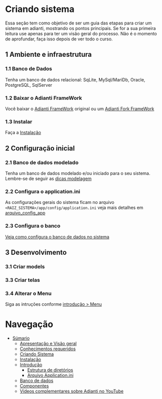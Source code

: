 # Criando sistema

Essa seção tem como objetivo de ser um guia das etapas para criar um sistema em adianti, mostrando os pontos principais. Se for a sua primeira leitura use apenas para ter um visão geral do processo. Não é o momento de aprofundar, faça isso depois de ver todo o curso.

## 1 Ambiente e infraestrutura 

### 1.1 Banco de Dados
Tenha um banco de dados relacional: SqLite, MySql/MariDb, Oracle, PostgreSQL, SqlServer

### 1.2 Baixar o Adianti FrameWork
Você baixar o [Adianti FrameWork](https://adiantiframework.com.br/) original ou um [Adianti Fork FrameWork](https://github.com/bjverde/adianti-fork-framework)

### 1.3 Instalar
Faça a [Instalação](instalacao.md)

## 2 Configuração inicial

### 2.1 Banco de dados modelado
Tenha um banco de dados modelado e/ou iniciado para o seu sistema. Lembre-se de seguir as [dicas modelagem](banco_model.md#dicas-para-modelar-o-banco-de-dados)

### 2.2 Configura o application.ini
As configurações gerais do sistema ficam no arquivo `<RAIZ_SISTEMA>/app/config/application.ini` veja mais detalhes em [arquivo_config_app](arquivo_config_app.md)

### 2.3 Configura o banco
[Veja como configura o banco de dados no sistema](banco_model.md#arquivo-config)

## 3 Desenvolvimento

### 3.1 Criar models

### 3.3 Criar telas

### 3.4 Alterar o Menu
Siga as intruções conforme [introdução > Menu](introducao.md#menu)

# Navegação
* [Súmario](../README.md)
    * [Apresentação e Visão geral](apresentacao.md)
    * [Conhecimentos requeridos](conhecimento_requerido.md)
    * [Criando Sistema](criando_sistema.md)
    * [Instalação](instalacao.md)
    * [Introdução](introducao.md)
        * [Estrutura de diretórios](estrutra_dir.md)
        * [Arquivo Application.ini](arquivo_config_app.md)
    * [Banco de dados](banco_model.md)
    * [Componentes](componentes.md)
    * [Vídeos complementares sobre Adianti no YouTube](videos_youtube.md)